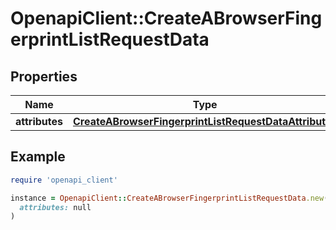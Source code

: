 # OpenapiClient::CreateABrowserFingerprintListRequestData

## Properties

| Name | Type | Description | Notes |
| ---- | ---- | ----------- | ----- |
| **attributes** | [**CreateABrowserFingerprintListRequestDataAttributes**](CreateABrowserFingerprintListRequestDataAttributes.md) |  | [optional] |

## Example

```ruby
require 'openapi_client'

instance = OpenapiClient::CreateABrowserFingerprintListRequestData.new(
  attributes: null
)
```


